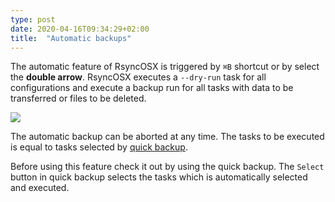 ```yaml
---
type: post
date: 2020-04-16T09:34:29+02:00
title:  "Automatic backups"
---
```

The automatic feature of RsyncOSX is triggered by `⌘B` shortcut or by select the **double arrow**. RsyncOSX executes a `--dry-run` task for all configurations and execute a backup run for all tasks with data to be transferred or files to be deleted.

![](/images/RsyncOSX/master/intro/menu4.png)

The automatic backup can be aborted at any time. The tasks to be executed is equal to tasks selected by [quick backup](/post/Quickbackup).

Before using this feature check it out by using the quick backup. The `Select` button in quick backup selects the tasks which is automatically selected and executed.
